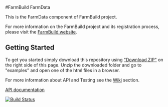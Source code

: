 #FarmBuild FarmData

This is the FarmData component of FarmBuild project.


For more information on the FarmBuild project and its registration process, please visit the <a href="http://farmbuild.github.io/farmbuild/">FarmBuild website</a>.

## Getting Started
To get you started simply download this repository using <a href="https://github.com/FarmBuild/farmbuild-farmdata/archive/master.zip" target="_blank">"Download ZIP"</a> on the right side of this page. Unzip the downloaded folder and go to "examples" and open one of the html files in a browser.

For more information about API and Testing see the [Wiki](https://github.com/FarmBuild/farmbuild-farmdata/wiki) section.

<a href="https://rawgit.com/FarmBuild/farmbuild-farmdata/master/docs/farmbuild-farmdata/1.0.58/index.html" target="_blank">API documentation</a>

[![Build Status](https://api.travis-ci.org/FarmBuild/farmbuild-farmdata.svg?branch=master)](https://travis-ci.org/FarmBuild/farmbuild-farmdata)
